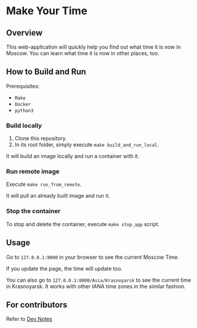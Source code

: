 # Make Your Time

## Overview

This web-application will quickly help you find out what time it is now in Moscow.
You can learn what time it is now in other places, too.

## How to Build and Run

Prerequisites:

- `Make`
- `Docker`
- `python3`

### Build locally

1. Clone this repository.
2. In its root folder, simply execute `make build_and_run_local`.

It will build an image locally and run a container with it.

### Run remote image

Execute `make run_from_remote`.

It will pull an already built image and run it.

### Stop the container

To stop and delete the container, execute `make stop_app` script.

## Usage

Go to `127.0.0.1:8000` in your browser to see the current Moscow Time.

If you update the page, the time will update too.

You can also go to `127.0.0.1:8000/Asia/Krasnoyarsk` to see the current time in Krasnoyarsk.
It works with other IANA time zones in the similar fashion.

## For contributors

Refer to [Dev Notes](Dev%20Notes.md)
